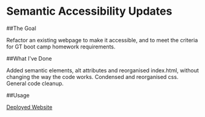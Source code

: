 

# Semantic Accessibility Updates

##The Goal

Refactor an existing webpage to make it accessible, and to meet the criteria for GT boot camp homework requirements.

##What I've Done

Added semantic elements, alt attributes and reorganised index.html, without changing the way the code works. Condensed and reorganised css. 
General code cleanup.

##Usage

[Deployed Website](https://arhamilton92.github.io/semantic-accessibility-updates/)
